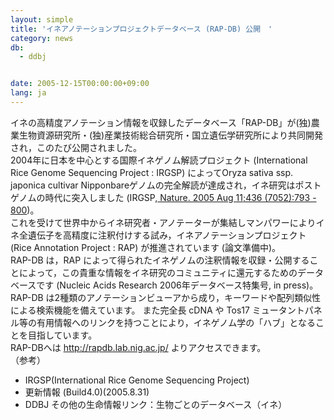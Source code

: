 ```yaml
---
layout: simple
title: 'イネアノテーションプロジェクトデータベース (RAP-DB) 公開　'
category: news
db:
  - ddbj


date: 2005-12-15T00:00:00+09:00
lang: ja
---
```


イネの高精度アノテーション情報を収録したデータベース「RAP-DB」が(独)農業生物資源研究所・(独)産業技術総合研究所・国立遺伝学研究所により共同開発され，このたび公開されました。<br>2004年に日本を中心とする国際イネゲノム解読プロジェクト (International Rice Genome Sequencing Project : IRGSP) によってOryza sativa ssp. japonica cultivar Nipponbareゲノムの完全解読が達成され，イネ研究はポストゲノムの時代に突入しました (IRGSP,<a href="http://www.nature.com/nature/journal/v436/n7052/full/nature03895.html"> Nature. 2005 Aug 11;436 (7052):793 - 800</a>)。<br>これを受けて世界中からイネ研究者・アノテーターが集結しマンパワーによりイネ全遺伝子を高精度に注釈付けする試み，イネアノテーションプロジェクト (Rice Annotation Project : RAP) が推進されています (論文準備中)。<br>RAP-DB は，RAP によって得られたイネゲノムの注釈情報を収録・公開することによって，この貴重な情報をイネ研究のコミュニティに還元するためのデータベースです (Nucleic Acids Research 2006年データベース特集号, in press)。 RAP-DB は2種類のアノテーションビューアから成り，キーワードや配列類似性による検索機能を備えています。 また完全長 cDNA や Tos17 ミュータントパネル等の有用情報へのリンクを持つことにより，イネゲノム学の「ハブ」となることを目指しています。<br>RAP-DBへは http://rapdb.lab.nig.ac.jp/ よりアクセスできます。<br>（参考）

<ul>
    <li>IRGSP(International Rice Genome Sequencing Project) </li>
    <li>更新情報 (Build4.0)(2005.8.31) </li>
    <li>DDBJ その他の生命情報リンク：生物ごとのデータベース（イネ） </li>
</ul>
